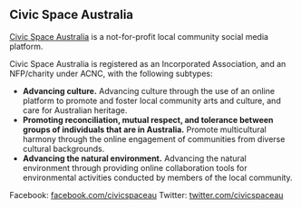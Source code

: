 ## Civic Space Australia

[Civic Space Australia](https://civicspace.com.au) is a not-for-profit local community social media platform.

Civic Space Australia is registered as an Incorporated Association, and an NFP/charity under ACNC, with the following subtypes:

- **Advancing culture.** Advancing culture through the use of an online platform to promote and foster local community arts and culture, and care for Australian heritage.
- **Promoting reconciliation, mutual respect, and tolerance between groups of individuals that are in Australia.** Promote multicultural harmony through the online engagement of communities from diverse cultural backgrounds.
- **Advancing the natural environment.** Advancing the natural environment through providing online collaboration tools for environmental activities conducted by members of the local community.

Facebook: [facebook.com/civicspaceau](https://facebook.com/civicspaceau)
Twitter: [twitter.com/civicspaceau](https://twitter.com/civicspaceau)
